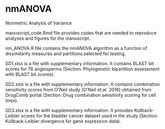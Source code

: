 # nmANOVA
Nonmetric Analysis of Variance

manuscript_code.Rmd file provides codes that are needed to reproduce analyses and figures for the manuscript.

nm_ANOVA.R file contains the nmANOVA algorithm as a function of dissimilarity measures and partitions selected for testing.

SD1.xlsx is a file with supplementary information. It contains BLAST bit scores for 78 angiosperms (Section: Phylogenetic bipartition assessment with BLAST bit scores).

SD2.xslx is a file with supplementary information. It contains combination sensitivity scores from O'Neil study (O'Neil et.al. 2016) obtained from DrugComb portal (Section: Drug combination sensitivity scoring for cell lines).

SD3.xlsx is a file with supplementary information. It provides Kullback-Leibler scores for the bladder cancer dataset used in the study (Section: Kullback-Leibler divergence for gene expression data).
